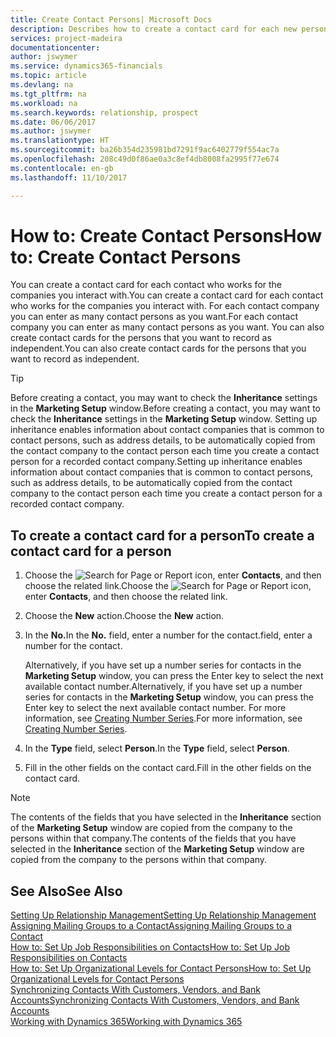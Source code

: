 ```yaml
---
title: Create Contact Persons| Microsoft Docs
description: Describes how to create a contact card for each new person or prospect you interact with or have a business relationship with.
services: project-madeira
documentationcenter: 
author: jswymer
ms.service: dynamics365-financials
ms.topic: article
ms.devlang: na
ms.tgt_pltfrm: na
ms.workload: na
ms.search.keywords: relationship, prospect
ms.date: 06/06/2017
ms.author: jswymer
ms.translationtype: HT
ms.sourcegitcommit: ba26b354d235981bd7291f9ac6402779f554ac7a
ms.openlocfilehash: 208c49d0f86ae0a3c8ef4db8008fa2995f77e674
ms.contentlocale: en-gb
ms.lasthandoff: 11/10/2017

---
```

# <a name="how-to-create-contact-persons"></a><span data-ttu-id="8da68-103">How to: Create Contact Persons</span><span class="sxs-lookup"><span data-stu-id="8da68-103">How to: Create Contact Persons</span></span>
<span data-ttu-id="8da68-104">You can create a contact card for each contact who works for the companies you interact with.</span><span class="sxs-lookup"><span data-stu-id="8da68-104">You can create a contact card for each contact who works for the companies you interact with.</span></span> <span data-ttu-id="8da68-105">For each contact company you can enter as many contact persons as you want.</span><span class="sxs-lookup"><span data-stu-id="8da68-105">For each contact company you can enter as many contact persons as you want.</span></span> <span data-ttu-id="8da68-106">You can also create contact cards for the persons that you want to record as independent.</span><span class="sxs-lookup"><span data-stu-id="8da68-106">You can also create contact cards for the persons that you want to record as independent.</span></span>

> [!TIP]  
>   <span data-ttu-id="8da68-107">Before creating a contact, you may want to check the **Inheritance** settings in the **Marketing Setup** window.</span><span class="sxs-lookup"><span data-stu-id="8da68-107">Before creating a contact, you may want to check the **Inheritance** settings in the **Marketing Setup** window.</span></span> <span data-ttu-id="8da68-108">Setting up inheritance enables information about contact companies that is common to contact persons, such as address details, to be automatically copied from the contact company to the contact person each time you create a contact person for a recorded contact company.</span><span class="sxs-lookup"><span data-stu-id="8da68-108">Setting up inheritance enables information about contact companies that is common to contact persons, such as address details, to be automatically copied from the contact company to the contact person each time you create a contact person for a recorded contact company.</span></span>

## <a name="to-create-a-contact-card-for-a-person"></a><span data-ttu-id="8da68-109">To create a contact card for a person</span><span class="sxs-lookup"><span data-stu-id="8da68-109">To create a contact card for a person</span></span>
1. <span data-ttu-id="8da68-110">Choose the ![Search for Page or Report](media/ui-search/search_small.png "Search for Page or Report icon") icon, enter **Contacts**, and then choose the related link.</span><span class="sxs-lookup"><span data-stu-id="8da68-110">Choose the ![Search for Page or Report](media/ui-search/search_small.png "Search for Page or Report icon") icon, enter **Contacts**, and then choose the related link.</span></span>
2. <span data-ttu-id="8da68-111">Choose the **New** action.</span><span class="sxs-lookup"><span data-stu-id="8da68-111">Choose the **New** action.</span></span>
3. <span data-ttu-id="8da68-112">In the **No.**</span><span class="sxs-lookup"><span data-stu-id="8da68-112">In the **No.**</span></span> <span data-ttu-id="8da68-113">field, enter a number for the contact.</span><span class="sxs-lookup"><span data-stu-id="8da68-113">field, enter a number for the contact.</span></span>

    <span data-ttu-id="8da68-114">Alternatively, if you have set up a number series for contacts in the **Marketing Setup** window, you can press the Enter key to select the next available contact number.</span><span class="sxs-lookup"><span data-stu-id="8da68-114">Alternatively, if you have set up a number series for contacts in the **Marketing Setup** window, you can press the Enter key to select the next available contact number.</span></span> <span data-ttu-id="8da68-115">For more information, see [Creating Number Series](ui-create-number-series.md).</span><span class="sxs-lookup"><span data-stu-id="8da68-115">For more information, see [Creating Number Series](ui-create-number-series.md).</span></span>
4. <span data-ttu-id="8da68-116">In the **Type** field, select **Person**.</span><span class="sxs-lookup"><span data-stu-id="8da68-116">In the **Type** field, select **Person**.</span></span>
5. <span data-ttu-id="8da68-117">Fill in the other fields on the contact card.</span><span class="sxs-lookup"><span data-stu-id="8da68-117">Fill in the other fields on the contact card.</span></span>

> [!NOTE]  
>   <span data-ttu-id="8da68-118">The contents of the fields that you have selected in the **Inheritance** section of the **Marketing Setup** window are copied from the company to the persons within that company.</span><span class="sxs-lookup"><span data-stu-id="8da68-118">The contents of the fields that you have selected in the **Inheritance** section of the **Marketing Setup** window are copied from the company to the persons within that company.</span></span>

## <a name="see-also"></a><span data-ttu-id="8da68-119">See Also</span><span class="sxs-lookup"><span data-stu-id="8da68-119">See Also</span></span>
[<span data-ttu-id="8da68-120">Setting Up Relationship Management</span><span class="sxs-lookup"><span data-stu-id="8da68-120">Setting Up Relationship Management</span></span>](marketing-setup-marketing.md)  
[<span data-ttu-id="8da68-121">Assigning Mailing Groups to a Contact</span><span class="sxs-lookup"><span data-stu-id="8da68-121">Assigning Mailing Groups to a Contact</span></span>](marketing-mailing-groups.md#AssignMailGroupContact)  
[<span data-ttu-id="8da68-122">How to: Set Up Job Responsibilities on Contacts</span><span class="sxs-lookup"><span data-stu-id="8da68-122">How to: Set Up Job Responsibilities on Contacts</span></span>](marketing-job-responsibilities.md)  
[<span data-ttu-id="8da68-123">How to: Set Up Organizational Levels for Contact Persons</span><span class="sxs-lookup"><span data-stu-id="8da68-123">How to: Set Up Organizational Levels for Contact Persons</span></span>](marketing-organizational-levels.md)  
[<span data-ttu-id="8da68-124">Synchronizing Contacts With Customers, Vendors, and Bank Accounts</span><span class="sxs-lookup"><span data-stu-id="8da68-124">Synchronizing Contacts With Customers, Vendors, and Bank Accounts</span></span>](marketing-synchronize-contacts-customers-vendors-bank-accounts.md)  
[<span data-ttu-id="8da68-125">Working with Dynamics 365</span><span class="sxs-lookup"><span data-stu-id="8da68-125">Working with Dynamics 365</span></span>](ui-work-product.md)  


